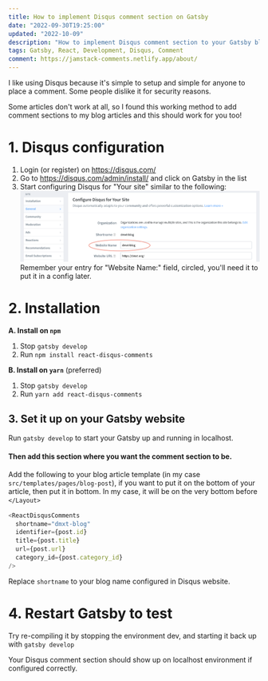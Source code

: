 ```yaml
---
title: How to implement Disqus comment section on Gatsby
date: "2022-09-30T19:25:00"
updated: "2022-10-09"
description: "How to implement Disqus comment section to your Gatsby blog article"
tags: Gatsby, React, Development, Disqus, Comment
comment: https://jamstack-comments.netlify.app/about/
---
```


I like using Disqus because it's simple to setup and simple for anyone to place a comment.
Some people dislike it for security reasons.

Some articles don't work at all, so I found this working method to add comment sections to my blog articles and this should work for you too!

# 1. Disqus configuration

1. Login (or register) on https://disqus.com/
2. Go to https://disqus.com/admin/install/ and click on Gatsby in the list
3. Start configuring Disqus for "Your site" similar to the following:
   ![disqus-settings](images/disqus-setting.png)
   Remember your entry for "Website Name:" field, circled, you'll need it to put it in a config later.

# 2. Installation

**A. Install on `npm`**

1. Stop `gatsby develop`
2. Run `npm install react-disqus-comments`

**B. Install on `yarn`** (preferred)

1. Stop `gatsby develop`
2. Run `yarn add react-disqus-comments`

## 3. Set it up on your Gatsby website

Run `gatsby develop` to start your Gatsby up and running in localhost.

#### Then add this section where you want the comment section to be.

Add the following to your blog article template (in my case `src/templates/pages/blog-post`), if you want to put it on the bottom of your article, then put it in bottom. In my case, it will be on the very bottom before `</Layout>`

```javascript
<ReactDisqusComments
  shortname="dmxt-blog"
  identifier={post.id}
  title={post.title}
  url={post.url}
  category_id={post.category_id}
/>
```

Replace `shortname` to your blog name configured in Disqus website.

# 4. Restart Gatsby to test

Try re-compiling it by stopping the environment dev, and starting it back up with
`gatsby develop`

Your Disqus comment section should show up on localhost environment if configured correctly.
